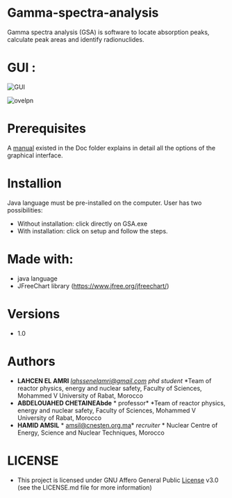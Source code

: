 # Gamma-spectra-analysis
Gamma spectra analysis (GSA) is software to locate absorption peaks, calculate peak areas and identify radionuclides.


# GUI :


![GUI](https://user-images.githubusercontent.com/84868855/133160395-fd108504-539a-4871-9add-2fa9c1304f51.png)


![ovelpn](https://user-images.githubusercontent.com/84868855/133216366-69d03e72-e784-4878-877d-0bde54b26cd4.png)


# Prerequisites
A [manual](https://github.com/LAHCEN-EL-AMRI/Gamma-spectra-analysis/tree/master/Gamma%20spectra%20analysis/Gamma%20spectra%20analysis/Doc) existed in the Doc folder explains in detail all the options of the graphical interface.


# Installion

Java language must be pre-installed on the computer.
User has two possibilities:
- Without installation: click directly on GSA.exe
- With installation: click on setup and follow the steps.


# Made with:

- java language
- JFreeChart library (https://www.jfree.org/jfreechart/)


# Versions
- 1.0


# Authors
* **LAHCEN EL AMRI** *lahssenelamri@gmail.com* *phd student* *Team of reactor physics, energy and nuclear safety, Faculty of Sciences, Mohammed V University of Rabat, Morocco
*  **ABDELOUAHED CHETAINEAbde** * professor* *Team of reactor physics, energy and nuclear safety, Faculty of Sciences, Mohammed V University of Rabat, Morocco
* **HAMID AMSIL** *  amsil@cnesten.org.ma*  *recruiter* * Nuclear Centre of Energy, Science and Nuclear Techniques, Morocco


# LICENSE

- This project is licensed under GNU Affero General Public [License](https://github.com/LAHCEN-EL-AMRI/Gamma-spectra-analysis/blob/master/LICENSE)  v3.0 (see the LICENSE.md file for more information)
